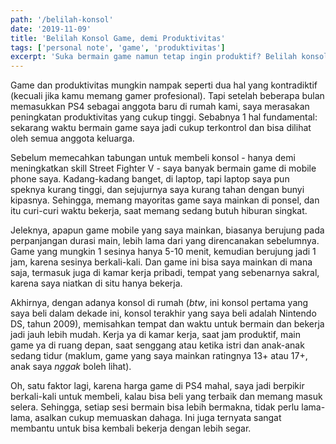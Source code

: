 ```yaml
---
path: '/belilah-konsol'
date: '2019-11-09'
title: 'Belilah Konsol Game, demi Produktivitas'
tags: ['personal note', 'game', 'produktivitas']
excerpt: 'Suka bermain game namun tetap ingin produktif? Belilah konsol.'
---
```


Game dan produktivitas mungkin nampak seperti dua hal yang kontradiktif (kecuali jika kamu memang gamer profesional). Tapi setelah beberapa bulan memasukkan PS4 sebagai anggota baru di rumah kami, saya merasakan peningkatan produktivitas yang cukup tinggi. Sebabnya 1 hal fundamental: sekarang waktu bermain game saya jadi cukup terkontrol dan bisa dilihat oleh semua anggota keluarga.

Sebelum memecahkan tabungan untuk membeli konsol - hanya demi meningkatkan skill Street Fighter V - saya banyak bermain game di mobile phone saya. Kadang-kadang banget, di laptop, tapi laptop saya pun speknya kurang tinggi, dan sejujurnya saya kurang tahan dengan bunyi kipasnya. Sehingga, memang mayoritas game saya mainkan di ponsel, dan itu curi-curi waktu bekerja, saat memang sedang butuh hiburan singkat.

Jeleknya, apapun game mobile yang saya mainkan, biasanya berujung pada perpanjangan durasi main, lebih lama dari yang direncanakan sebelumnya. Game yang mungkin 1 sesinya hanya 5-10 menit, kemudian berujung jadi 1 jam, karena sesinya berkali-kali. Dan game ini bisa saya mainkan di mana saja, termasuk juga di kamar kerja pribadi, tempat yang sebenarnya sakral, karena saya niatkan di situ hanya bekerja.

Akhirnya, dengan adanya konsol di rumah (_btw_, ini konsol pertama yang saya beli dalam dekade ini, konsol terakhir yang saya beli adalah Nintendo DS, tahun 2009), memisahkan tempat dan waktu untuk bermain dan bekerja jadi jauh lebih mudah. Kerja ya di kamar kerja, saat jam produktif, main game ya di ruang depan, saat senggang atau ketika istri dan anak-anak sedang tidur (maklum, game yang saya mainkan ratingnya 13+ atau 17+, anak saya _nggak_ boleh lihat). 

Oh, satu faktor lagi, karena harga game di PS4 mahal, saya jadi berpikir berkali-kali untuk membeli, kalau bisa beli yang terbaik dan memang masuk selera. Sehingga, setiap sesi bermain bisa lebih bermakna, tidak perlu lama-lama, asalkan cukup memuaskan dahaga. Ini juga ternyata sangat membantu untuk bisa kembali bekerja dengan lebih segar.
